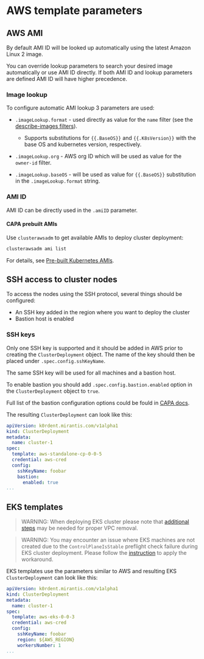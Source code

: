 # AWS template parameters

## AWS AMI

By default AMI ID will be looked up automatically using the latest Amazon Linux 2 image.

You can override lookup parameters to search your desired image automatically or
use AMI ID directly.
If both AMI ID and lookup parameters are defined AMI ID will have higher precedence.

### Image lookup

To configure automatic AMI lookup 3 parameters are used:

- `.imageLookup.format` - used directly as value for the `name` filter
(see the [describe-images filters](https://docs.aws.amazon.com/cli/latest/reference/ec2/describe-images.html#describe-images)).
  - Supports substitutions for `{{.BaseOS}}` and `{{.K8sVersion}}` with the base OS
and kubernetes version, respectively.

- `.imageLookup.org` - AWS org ID which will be used as value for the `owner-id`
filter.

- `.imageLookup.baseOS` - will be used as value for `{{.BaseOS}}` substitution in
the `.imageLookup.format` string.

### AMI ID

AMI ID can be directly used in the `.amiID` parameter.

#### CAPA prebuilt AMIs

Use `clusterawsadm` to get available AMIs to deploy cluster deployment:

```bash
clusterawsadm ami list
```

For details, see [Pre-built Kubernetes AMIs](https://cluster-api-aws.sigs.k8s.io/topics/images/built-amis.html).

## SSH access to cluster nodes

To access the nodes using the SSH protocol, several things should be configured:

- An SSH key added in the region where you want to deploy the cluster
- Bastion host is enabled

### SSH keys

Only one SSH key is supported and it should be added in AWS prior to creating
the `ClusterDeployment` object. The name of the key should then be placed under `.spec.config.sshKeyName`.

The same SSH key will be used for all machines and a bastion host.

To enable bastion you should add `.spec.config.bastion.enabled` option in the
`ClusterDeployment` object to `true`.

Full list of the bastion configuration options could be fould in [CAPA docs](https://cluster-api-aws.sigs.k8s.io/crd/#infrastructure.cluster.x-k8s.io/v1beta1.Bastion).

The resulting `ClusterDeployment` can look like this:

```yaml
apiVersion: k0rdent.mirantis.com/v1alpha1
kind: ClusterDeployment
metadata:
  name: cluster-1
spec:
  template: aws-standalone-cp-0-0-5
  credential: aws-cred
  config:
    sshKeyName: foobar
    bastion:
      enabled: true
...
```

## EKS templates

> WARNING:
> When deploying EKS cluster please note that
> [additional steps](vpc-removal.md) may be needed for proper VPC removal.

> WARNING:
> You may encounter an issue where EKS machines are not created due to the `ControlPlaneIsStable` preflight check
> failure during EKS cluster deployment. Please follow the
> [instruction](../../known-issues/eks.md#eks-machines-are-not-created-controlplaneisstable-preflight-check-failed)
> to apply the workaround.

EKS templates use the parameters similar to AWS and resulting EKS
`ClusterDeployment` can look like this:

```yaml
apiVersion: k0rdent.mirantis.com/v1alpha1
kind: ClusterDeployment
metadata:
  name: cluster-1
spec:
  template: aws-eks-0-0-3
  credential: aws-cred
  config:
    sshKeyName: foobar
    region: ${AWS_REGION}
    workersNumber: 1
...
```
